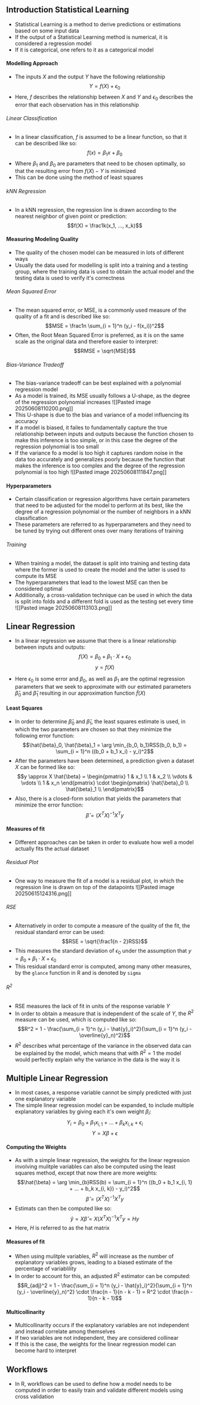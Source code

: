 ## Introduction Statistical Learning
- Statistical Learning is a method to derive predictions or estimations based on some input data
- If the output of a Statistical Learning method is numerical, it is considered a regression model 
- If it is categorical, one refers to it as a categorical model
#### Modelling Approach
- The inputs $X$ and the output $Y$ have the following relationship
$$Y = f(X) + \epsilon_0$$
- Here, $f$ describes the relationship between $X$ and $Y$ and $\epsilon_0$ describes the error that each observation has in this relationship 
###### Linear Classification
- In a linear classification, $f$ is assumed to be a linear function, so that it can be described like so:
$$f(x) = \beta_1 x + \beta_0$$
- Where $\beta_1$ and $\beta_0$ are parameters that need to be chosen optimally, so that the resulting error from $f(X) - Y$ is minimized
- This can be done using the method of least squares
###### kNN Regression
- In a kNN regression, the regression line is drawn according to the nearest neighbor of given point or prediction:
$$f(X) = \frac1k(x_1, ..., x_k)$$
#### Measuring Modeling Quality
- The quality of the chosen model can be measured in lots of different ways
- Usually the data used for modelling is split into a training and a testing group, where the training data is used to obtain the actual model and the testing data is used to verify it's correctness
###### Mean Squared Error
- The mean squared error, or MSE, is a commonly used measure of the quality of a fit and is described like so:
$$MSE = \frac1n \sum_{i = 1}^n (y_i - f(x_i))^2$$
- Often, the Root Mean Squared Error is preferred, as it is on the same scale as the original data and therefore easier to interpret: 
$$RMSE = \sqrt{MSE}$$
###### Bias-Variance Tradeoff
- The bias-variance tradeoff can be best explained with a polynomial regression model 
- As a model is trained, its MSE usually follows a U-shape, as the degree of the regression polynomial increases 
![[Pasted image 20250608110200.png]]
- This U-shape is due to the bias and variance of a model influencing its accuracy
- If a model is biased, it failes to fundamentally capture the true relationship between inputs and outputs because the function chosen to make this inference is too simple, or in this case the degree of the regression polynomial is too small
- If the variance fo a model is too high it captures random noise in the data too accurately and generalizes poorly because the function that makes the inference is too complex and the degree of the regression polynomial is too high
![[Pasted image 20250608111847.png]]
#### Hyperparameters
- Certain classification or regression algorithms have certain parameters that need to be adjusted for the model to perform at its best, like the degree of a regression polynomial or the number of neighbors in a kNN classification
- These parameters are referred to as hyperparameters and they need to be tuned by trying out different ones over many iterations of training
###### Training
- When training a model, the dataset is split into training and testing data where the former is used to create the model and the latter is used to compute its MSE
- The hyperparameters that lead to the lowest MSE can then be considered optimal
- Additionally, a cross-validation technique can be used in which the data is split into folds and a different fold is used as the testing set every time
![[Pasted image 20250608113103.png]]
## Linear Regression
- In a linear regression we assume that there is a linear relationship between inputs and outputs:
$$f(X) = \beta_0 + \beta_1 \cdot X + \epsilon_0$$
$$y = f(X)$$

- Here $\epsilon_0$ is some error and $\beta_0$, as well as $\beta_1$ are the optimal regression parameters that we seek to approximate with our estimated parameters $\hat{\beta}_0$ and $\hat{\beta}_1$ resulting in our approximation function $\hat{f}(X)$
#### Least Squares
- In order to determine $\hat{\beta}_0$ and $\hat{\beta}_1$, the least squares estimate is used, in which the two parameters are chosen so that they minimize the following error function:
$$\hat{\beta}_0, \hat{\beta}_1 = \arg \min_{b_0, b_1}RSS(b_0, b_1) = \sum_{i = 1}^n ((b_0 + b_1 x_i) - y_i)^2$$
- After the parameters have been determined, a prediction given a dataset $X$ can be formed like so:
$$y \approx X \hat{\beta} = \begin{pmatrix}
1 & x_1 \\
1 & x_2 \\
\vdots & \vdots \\
1 & x_n
\end{pmatrix} \cdot \begin{pmatrix}
\hat{\beta}_0 \\
\hat{\beta}_1 \\
\end{pmatrix}$$
- Also, there is a closed-form solution that yields the parameters that minimize the error function:
$$\hat{\beta} = (X^TX)^{-1}X^Ty$$
#### Measures of fit
- Different approaches can be taken in order to evaluate how well a model actually fits the actual dataset
###### Residual Plot
- One way to measure the fit of a model is a residual plot, in which the regression line is drawn on top of the datapoints
![[Pasted image 20250615124316.png]]
###### RSE
- Alternatively in order to compute a measure of the quality of the fit, the residual standard error can be used:
$$RSE = \sqrt{\frac1{n - 2}RSS}$$
- This measures the standard deviation of $\epsilon_0$ under the assumption that $y = \beta_0 + \beta_1 \cdot X + \epsilon_0$
- This residual standard error is computed, among many other measures, by the $\texttt{glance}$ function in R and is denoted by $\texttt{sigma}$
###### $\text{R}^2$
- RSE measures the lack of fit in units of the response variable $Y$
- In order to obtain a measure that is independent of the scale of $Y$, the $R^2$ measure can be used, which is computed like so:
$$R^2 = 1 - \frac{\sum_{i = 1}^n (y_i - \hat{y}_i)^2}{\sum_{i = 1}^n (y_i - \overline{y}_n)^2}$$
- $R^2$ describes what percentage of the variance in the observed data can be explained by the model, which means that with $R^2 = 1$ the model would perfectly explain why the variance in the data is the way it is
## Multiple Linear Regression
- In most cases, a response variable cannot be simply predicted with just one explanatory variable
- The simple linear regression model can be expanded, to include multiple explanatory variables by giving each it's own weight $\beta_i$:
$$Y_i = \beta_0 + \beta_1 x_{i, 1} + ... + \beta_k x_{i, k} + \epsilon_i$$
$$Y = X\beta + \epsilon$$
#### Computing the Weights
- As with a simple linear regression, the weights for the linear regression involving mulitple variables can also be computed using the least squares method, except that now there are more weights:
$$\hat{\beta} = \arg \min_{b}RSS(b) = \sum_{i = 1}^n ((b_0 + b_1 x_{i, 1} + ... + b_k x_{i, k}) - y_i)^2$$
$$\hat{\beta} = (X^TX)^{-1}X^Ty$$
- Estimats can then be computed like so:
$$\hat{y} = X \hat{\beta} = X (X^TX)^{-1}X^Ty = Hy$$
- Here, $H$ is referred to as the hat matrix
#### Measures of fit
- When using mulitple variables, $R^2$ will increase as the number of explanatory variables grows, leading to a biased estimate of the percentage of variablility
- In order to account for this, an adjusted $R^2$ estimator can be computed:
$$R_{adj}^2 = 1 - \frac{\sum_{i = 1}^n (y_i - \hat{y}_i)^2}{\sum_{i = 1}^n (y_i - \overline{y}_n)^2} \cdot \frac{n - 1}{n - k - 1} = R^2 \cdot \frac{n - 1}{n - k - 1}$$
#### Multicollinarity
- Multicollinarity occurs if the explanatory variables are not independent and instead correlate among themselves
- If two variables are not independent, they are considered collinear
- If this is the case, the weights for the linear regression model can become hard to interpret
## Workflows
- In R, workflows can be used to define how a model needs to be computed in order to easily train and validate different models using cross validation